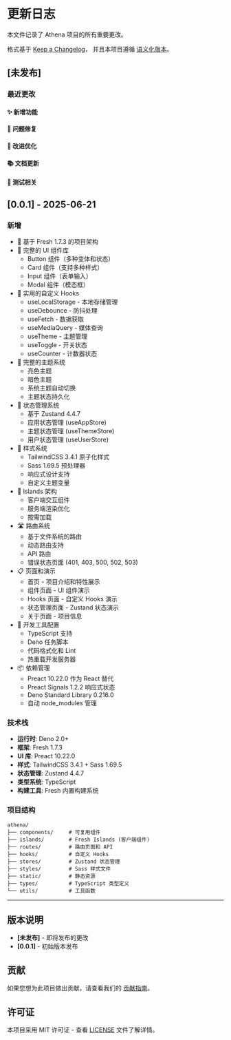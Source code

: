 # 更新日志

本文件记录了 Athena 项目的所有重要更改。

格式基于 [Keep a Changelog](https://keepachangelog.com/zh-CN/1.0.0/)，
并且本项目遵循 [语义化版本](https://semver.org/lang/zh-CN/)。

## [未发布]

### 最近更改

#### ✨ 新增功能

#### 🐛 问题修复

#### 🔧 改进优化

#### 📚 文档更新

#### 🧪 测试相关

## [0.0.1] - 2025-06-21

### 新增

- 🚀 基于 Fresh 1.7.3 的项目架构
- 🎨 完整的 UI 组件库
  - Button 组件（多种变体和状态）
  - Card 组件（支持多种样式）
  - Input 组件（表单输入）
  - Modal 组件（模态框）
- 🔧 实用的自定义 Hooks
  - useLocalStorage - 本地存储管理
  - useDebounce - 防抖处理
  - useFetch - 数据获取
  - useMediaQuery - 媒体查询
  - useTheme - 主题管理
  - useToggle - 开关状态
  - useCounter - 计数器状态
- 🌙 完整的主题系统
  - 亮色主题
  - 暗色主题
  - 系统主题自动切换
  - 主题状态持久化
- 💾 状态管理系统
  - 基于 Zustand 4.4.7
  - 应用状态管理 (useAppStore)
  - 主题状态管理 (useThemeStore)
  - 用户状态管理 (useUserStore)
- 🎨 样式系统
  - TailwindCSS 3.4.1 原子化样式
  - Sass 1.69.5 预处理器
  - 响应式设计支持
  - 自定义主题变量
- 📱 Islands 架构
  - 客户端交互组件
  - 服务端渲染优化
  - 按需加载
- 🛣️ 路由系统
  - 基于文件系统的路由
  - 动态路由支持
  - API 路由
  - 错误状态页面 (401, 403, 500, 502, 503)
- 📋 页面和演示
  - 首页 - 项目介绍和特性展示
  - 组件页面 - UI 组件演示
  - Hooks 页面 - 自定义 Hooks 演示
  - 状态管理页面 - Zustand 状态演示
  - 关于页面 - 项目信息
- 🔧 开发工具配置
  - TypeScript 支持
  - Deno 任务脚本
  - 代码格式化和 Lint
  - 热重载开发服务器
- 📦 依赖管理
  - Preact 10.22.0 作为 React 替代
  - Preact Signals 1.2.2 响应式状态
  - Deno Standard Library 0.216.0
  - 自动 node_modules 管理

### 技术栈

- **运行时**: Deno 2.0+
- **框架**: Fresh 1.7.3
- **UI 库**: Preact 10.22.0
- **样式**: TailwindCSS 3.4.1 + Sass 1.69.5
- **状态管理**: Zustand 4.4.7
- **类型系统**: TypeScript
- **构建工具**: Fresh 内置构建系统

### 项目结构

```
athena/
├── components/     # 可复用组件
├── islands/        # Fresh Islands (客户端组件)
├── routes/         # 路由页面和 API
├── hooks/          # 自定义 Hooks
├── stores/         # Zustand 状态管理
├── styles/         # Sass 样式文件
├── static/         # 静态资源
├── types/          # TypeScript 类型定义
└── utils/          # 工具函数
```

---

## 版本说明

- **[未发布]** - 即将发布的更改
- **[0.0.1]** - 初始版本发布

## 贡献

如果您想为此项目做出贡献，请查看我们的 [贡献指南](CONTRIBUTING.md)。

## 许可证

本项目采用 MIT 许可证 - 查看 [LICENSE](LICENSE) 文件了解详情。
